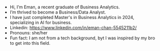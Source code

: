 - Hi, I’m Eman, a recent graduate of Business Analytics.
- I’m thrived to become a Business/Data Analyst.
- I have just completed Master's in Business Analytics in 2024, specializing in AI for business.
- Linkedin: https://www.linkedin.com/in/eman-chan-5545211b2/
- Pronouns: she/her
- Fun fact: I am not from a tech background, byt I was inspired by my bro to get into this field.

<!---
emanymchan/emanymchan is a ✨ special ✨ repository because its `README.md` (this file) appears on your GitHub profile.
You can click the Preview link to take a look at your changes.
--->
